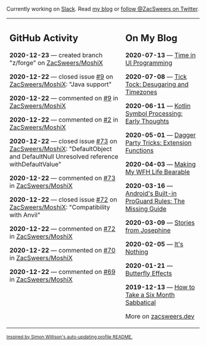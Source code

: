 Currently working on [Slack](https://slack.com/). Read [my blog](https://zacsweers.dev/) or [follow @ZacSweers on Twitter](https://twitter.com/ZacSweers).

<table><tr><td valign="top" width="60%">

## GitHub Activity
<!-- githubActivity starts -->
**2020-12-23** — created branch "z/forge" on [ZacSweers/MoshiX](https://api.github.com/repos/ZacSweers/MoshiX)

**2020-12-22** — closed issue [#9](https://api.github.com/repos/ZacSweers/MoshiX/issues/9) on [ZacSweers/MoshiX](https://api.github.com/repos/ZacSweers/MoshiX): "Java support"

**2020-12-22** — commented on [#9](https://github.com/ZacSweers/MoshiX/issues/9#issuecomment-749835281) in [ZacSweers/MoshiX](https://api.github.com/repos/ZacSweers/MoshiX)

**2020-12-22** — commented on [#2](https://github.com/ZacSweers/MoshiX/issues/2#issuecomment-749835115) in [ZacSweers/MoshiX](https://api.github.com/repos/ZacSweers/MoshiX)

**2020-12-22** — closed issue [#73](https://api.github.com/repos/ZacSweers/MoshiX/issues/73) on [ZacSweers/MoshiX](https://api.github.com/repos/ZacSweers/MoshiX): "DefaultObject and DefaultNull Unresolved reference withDefaultValue"

**2020-12-22** — commented on [#73](https://github.com/ZacSweers/MoshiX/issues/73#issuecomment-749812514) in [ZacSweers/MoshiX](https://api.github.com/repos/ZacSweers/MoshiX)

**2020-12-22** — closed issue [#72](https://api.github.com/repos/ZacSweers/MoshiX/issues/72) on [ZacSweers/MoshiX](https://api.github.com/repos/ZacSweers/MoshiX): "Compatibility with Anvil"

**2020-12-22** — commented on [#72](https://github.com/ZacSweers/MoshiX/issues/72#issuecomment-749793642) in [ZacSweers/MoshiX](https://api.github.com/repos/ZacSweers/MoshiX)

**2020-12-22** — commented on [#70](https://github.com/ZacSweers/MoshiX/issues/70#issuecomment-749730097) in [ZacSweers/MoshiX](https://api.github.com/repos/ZacSweers/MoshiX)

**2020-12-22** — commented on [#69](https://github.com/ZacSweers/MoshiX/issues/69#issuecomment-749729136) in [ZacSweers/MoshiX](https://api.github.com/repos/ZacSweers/MoshiX)
<!-- githubActivity ends -->
</td><td valign="top" width="40%">

## On My Blog
<!-- blog starts -->
**2020-07-13** — [Time in UI Programming](https://www.zacsweers.dev/time-in-ui/)

**2020-07-08** — [Tick Tock: Desugaring and Timezones](https://www.zacsweers.dev/ticktock-desugaring-timezones/)

**2020-06-11** — [Kotlin Symbol Processing: Early Thoughts](https://www.zacsweers.dev/kotlin-symbol-processor-early-thoughts/)

**2020-05-01** — [Dagger Party Tricks: Extension Functions](https://www.zacsweers.dev/dagger-party-tricks-extension-functions/)

**2020-04-03** — [Making My WFH Life Bearable](https://www.zacsweers.dev/making-wfh-life-bearable/)

**2020-03-16** — [Android's Built-in ProGuard Rules: The Missing Guide](https://www.zacsweers.dev/android-proguard-rules/)

**2020-03-09** — [Stories from Josephine](https://www.zacsweers.dev/stories-from-josephine/)

**2020-02-05** — [It's Nothing](https://www.zacsweers.dev/its-nothing/)

**2020-01-21** — [Butterfly Effects](https://www.zacsweers.dev/butterfly-effects/)

**2019-12-13** — [How to Take a Six Month Sabbatical](https://www.zacsweers.dev/how-to-take-a-six-month-sabbatical/)
<!-- blog ends -->
More on [zacsweers.dev](https://zacsweers.dev/)
</td></tr></table>

<sub><a href="https://simonwillison.net/2020/Jul/10/self-updating-profile-readme/">Inspired by Simon Willison's auto-updating profile README.</a></sub>